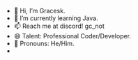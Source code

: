 - 👋 Hi, I’m Gracesk.
- 🌱 I’m currently learning Java.
- 📫 Reach me at discord! gc_not
- 😄 Talent: Professional Coder/Developer.
- 📘 Pronouns: He/Him.
- 

